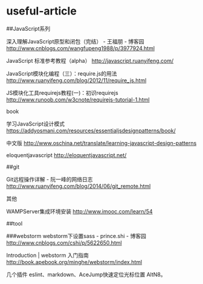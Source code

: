 # useful-article

##JavaScript系列

深入理解JavaScript原型和闭包（完结） - 王福朋 - 博客园  http://www.cnblogs.com/wangfupeng1988/p/3977924.html

JavaScript 标准参考教程（alpha）   http://javascript.ruanyifeng.com/

JavaScript模块化编程（三）：require.js的用法 http://www.ruanyifeng.com/blog/2012/11/require_js.html

JS模块化工具requirejs教程(一)：初识requirejs   http://www.runoob.com/w3cnote/requirejs-tutorial-1.html

book

学习JavaScript设计模式 https://addyosmani.com/resources/essentialjsdesignpatterns/book/

中文版 http://www.oschina.net/translate/learning-javascript-design-patterns

eloquentjavascript http://eloquentjavascript.net/

##git

Git远程操作详解 - 阮一峰的网络日志  http://www.ruanyifeng.com/blog/2014/06/git_remote.html

其他

WAMPServer集成环境安装 http://www.imooc.com/learn/54

##tool

###webstorm
webstorm下设置sass - prince.shi - 博客园  http://www.cnblogs.com/cshi/p/5622650.html

Introduction | webstorm 入门指南  http://book.apebook.org/minghe/webstorm/index.html

几个插件 eslint、markdown、AceJump快速定位光标位置  AltN8。



